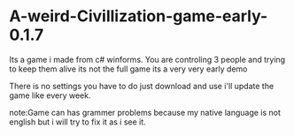# A-weird-Civillization-game-early-0.1.7
Its a game i made from c# winforms. You are controling 3 people and trying to keep them alive its not the full game its a very very early demo 


There is no settings you have to do just download and use 
i'll update the game like every week.

note:Game can has grammer problems because my native language is not english but i will try to fix it as i see it.
